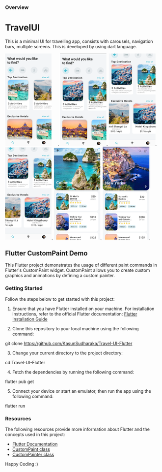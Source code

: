 ### Overview
# TravelUI

This is a minimal UI for travelling app, consists with carousels, navigation bars, multiple screens. This is developed by using dart language.

<img src="/img/1.png" width="30%" height="30%" style="margin-right:20px">.
<img src="/img/2.png" width="30%" height="30%">.
<img src="/img/3.png" width="30%" height="30%">.
<img src="/img/4.png" width="30%" height="30%">.
<img src="/img/5.png" width="30%" height="30%">.
<img src="/img/6.png" width="30%" height="30%">.

## Flutter CustomPaint Demo

This Flutter project demonstrates the usage of different paint commands in Flutter's CustomPaint widget. CustomPaint allows you to create custom graphics and animations by defining a custom painter.

### Getting Started

Follow the steps below to get started with this project:

1. Ensure that you have Flutter installed on your machine. For installation instructions, refer to the official Flutter documentation: [Flutter Installation Guide](https://flutter.dev/docs/get-started/install)

2. Clone this repository to your local machine using the following command:

git clone https://github.com/KasunSudharaka/Travel-UI-Flutter

3. Change your current directory to the project directory:

cd Travel-UI-Flutter

4. Fetch the dependencies by running the following command:

flutter pub get

5. Connect your device or start an emulator, then run the app using the following command:

flutter run

### Resources

The following resources provide more information about Flutter and the concepts used in this project:

- [Flutter Documentation](https://flutter.dev/docs)
- [CustomPaint class](https://api.flutter.dev/flutter/rendering/CustomPaint-class.html)
- [CustomPainter class](https://api.flutter.dev/flutter/rendering/CustomPainter-class.html)

Happy Coding :)
